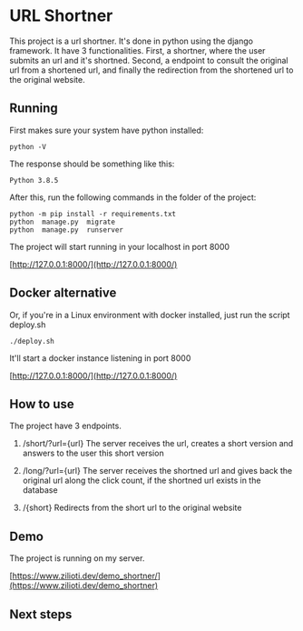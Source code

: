 # URL Shortner

This project is a url shortner. It's done in python using the django framework. It have 3 functionalities. First, a shortner, where the user submits an url and it's shortned. Second, a endpoint to consult the original url from a shortened url, and finally the redirection from the shortened url to the original website.


## Running

First makes sure your system have python installed:

    python -V

The response should be something like this:

    Python 3.8.5

After this, run the following commands in the folder of the project:

    python -m pip install -r requirements.txt
    python  manage.py  migrate
    python  manage.py  runserver

The project will start running in your localhost in port 8000

[http://127.0.0.1:8000/](http://127.0.0.1:8000/)

## Docker alternative

Or, if you're in a Linux environment with docker installed, just run the script deploy.sh

    ./deploy.sh
It'll start a docker instance listening in port 8000

[http://127.0.0.1:8000/](http://127.0.0.1:8000/)

## How to use

The project have 3 endpoints.

 1. /short/?url={url}
The server receives the url, creates a short version and answers to the user this short version

 2. /long/?url={url}
The server receives the shortned url and gives back the original url along the click count, if the shortned url exists in the database

 3. /{short}
Redirects from the short url to the original website


## Demo

The project is running on my server.

[https://www.zilioti.dev/demo_shortner/](https://www.zilioti.dev/demo_shortner)

## Next steps




